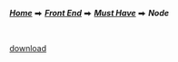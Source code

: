 [***Home***](../../../../README.md) ⮕ [***Front End***](../../README.md) ⮕ [***Must Have***](../menu.md) ⮕ ***Node***

<br/>

[download](https://nodejs.org/en/download/)